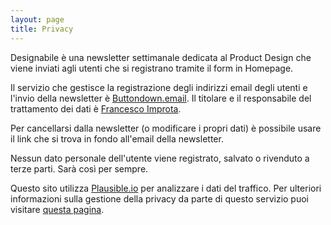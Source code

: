 ```yaml
---
layout: page
title: Privacy
---
```


Designabile è una newsletter settimanale dedicata al Product Design che viene inviati agli utenti che si registrano tramite il form in Homepage.

Il servizio che gestisce la registrazione degli indirizzi email degli utenti e l'invio della newsletter è [Buttondown.email](https://buttondown.email). Il titolare e il responsabile del trattamento dei dati è [Francesco Improta](https://francescoimprota.com).

Per cancellarsi dalla newsletter (o modificare i propri dati) è possibile usare il link che si trova in fondo all'email della newsletter.

Nessun dato personale dell'utente viene registrato, salvato o rivenduto a terze parti. Sarà così per sempre.

Questo sito utilizza [Plausible.io](https://plausible.io) per analizzare i dati del traffico. Per ulteriori informazioni sulla gestione della privacy da parte di questo servizio puoi visitare [questa pagina](https://plausible.io/privacy-focused-web-analytics).